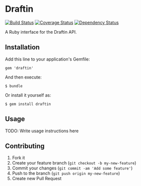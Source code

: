 # Draftin

[![Build Status](https://travis-ci.org/adamkirkwood/draftin.png?branch=master)][travis-ci]
[![Coverage Status](https://coveralls.io/repos/adamkirkwood/draftin/badge.png)][coveralls]
[![Dependency Status](https://gemnasium.com/adamkirkwood/draftin.png)][gemnasium]

[travis-ci]: https://travis-ci.org/adamkirkwood/draftin
[coveralls]: https://coveralls.io/r/adamkirkwood/draftin
[gemnasium]: https://gemnasium.com/adamkirkwood/draftin

A Ruby interface for the Draftin API.

## Installation

Add this line to your application's Gemfile:

    gem 'draftin'

And then execute:

    $ bundle

Or install it yourself as:

    $ gem install draftin

## Usage

TODO: Write usage instructions here

## Contributing

1. Fork it
2. Create your feature branch (`git checkout -b my-new-feature`)
3. Commit your changes (`git commit -am 'Add some feature'`)
4. Push to the branch (`git push origin my-new-feature`)
5. Create new Pull Request
